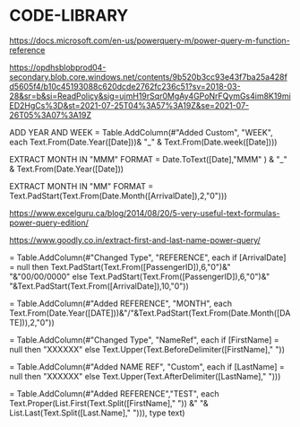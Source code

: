 # CODE-LIBRARY

https://docs.microsoft.com/en-us/powerquery-m/power-query-m-function-reference

https://opdhsblobprod04-secondary.blob.core.windows.net/contents/9b520b3cc93e43f7ba25a428fd5605f4/b10c45193088c620dcde2762fc236c51?sv=2018-03-28&sr=b&si=ReadPolicy&sig=ujmH19rSqr0MgAy4GPoNrFQymGs4im8K19miED2HgCs%3D&st=2021-07-25T04%3A57%3A19Z&se=2021-07-26T05%3A07%3A19Z



ADD YEAR AND WEEK
= Table.AddColumn(#"Added Custom", "WEEK", each Text.From(Date.Year([Date]))& "_" & Text.From(Date.week([Date])))

EXTRACT MONTH IN "MMM" FORMAT
= Date.ToText([Date],"MMM" ) & "_" & Text.From(Date.Year([Date]))

EXTRACT MONTH IN "MM" FORMAT
= Text.PadStart(Text.From(Date.Month([ArrivalDate]),2,"0")))

https://www.excelguru.ca/blog/2014/08/20/5-very-useful-text-formulas-power-query-edition/

https://www.goodly.co.in/extract-first-and-last-name-power-query/

= Table.AddColumn(#"Changed Type", "REFERENCE", 
each if [ArrivalDate] = null then 
Text.PadStart(Text.From([PassengerID]),6,"0")&" "&"00/00/0000"
else 
Text.PadStart(Text.From([PassengerID]),6,"0")&" "&Text.PadStart(Text.From([ArrivalDate]),10,"0"))



= Table.AddColumn(#"Added REFERENCE", "MONTH", each Text.From(Date.Year([DATE]))&"/"&Text.PadStart(Text.From(Date.Month([DATE])),2,"0"))


= Table.AddColumn(#"Changed Type", "NameRef",
each if [FirstName] = null then "XXXXXX"
else 
Text.Upper(Text.BeforeDelimiter([FirstName]," "))


= Table.AddColumn(#"Added NAME REF", "Custom", 
each if [LastName] = null then "XXXXXX"
else 
Text.Upper(Text.AfterDelimiter([LastName]," ")))


= Table.AddColumn(#"Added REFERENCE","TEST", each Text.Proper(List.First(Text.Split([FirstName]," ")) &" "& List.Last(Text.Split([Last.Name]," "))), type text)





